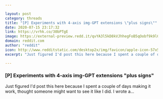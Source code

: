 ```yaml
---

layout: post
category: threads
title: "[P] Experiments with 4-axis img-GPT extensions \"plus signs\""
date: 2020-07-15 23:17:32
link: https://vrhk.co/30bPTgE
image: https://external-preview.redd.it/qvYA3l5kD8kVJhhegFoB5qOobf9k9lGiiwtLl_kWlXE.png?width=1140&height=596.858638743&auto=webp&crop=1140:596.858638743,smart&s=d2771436e895c87415538c795e3e5ba1252b4ac0
domain: reddit.com
author: "reddit"
icon: http://www.redditstatic.com/desktop2x/img/favicon/apple-icon-57x57.png
excerpt: "Just figured I'd post this here because I spent a couple of days making it work, thought someone might want to see it like I did. I wrote a..."

---
```


### [P] Experiments with 4-axis img-GPT extensions "plus signs"

Just figured I'd post this here because I spent a couple of days making it work, thought someone might want to see it like I did. I wrote a...